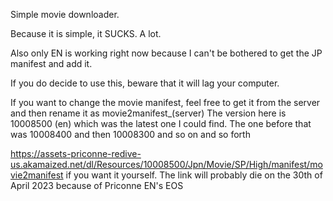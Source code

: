 Simple movie downloader. 

Because it is simple, it SUCKS. A lot.

 Also only EN is working right now because I can't be bothered to get the JP manifest and add it.

If you do decide to use this, beware that it will lag your computer. 

If you want to change the movie manifest, feel free to get it from the server and then rename it as movie2manifest_(server)
The version here is 10008500 (en) which was the latest one I could find. The one before that was 10008400 and then 10008300 and so on and so forth

https://assets-priconne-redive-us.akamaized.net/dl/Resources/10008500/Jpn/Movie/SP/High/manifest/movie2manifest if you want it yourself. The link will probably die on the 30th of April 2023 because of Priconne EN's EOS
